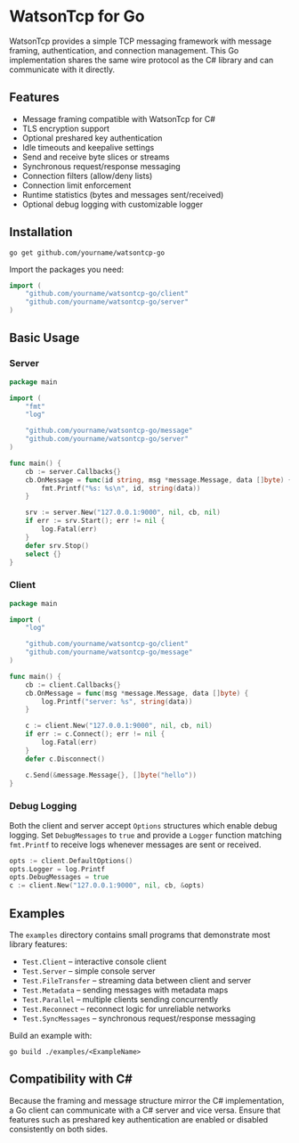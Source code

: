 # WatsonTcp for Go

WatsonTcp provides a simple TCP messaging framework with message framing,
authentication, and connection management. This Go implementation shares the
same wire protocol as the C# library and can communicate with it directly.

## Features

- Message framing compatible with WatsonTcp for C#
- TLS encryption support
- Optional preshared key authentication
- Idle timeouts and keepalive settings
- Send and receive byte slices or streams
- Synchronous request/response messaging
- Connection filters (allow/deny lists)
- Connection limit enforcement
- Runtime statistics (bytes and messages sent/received)
- Optional debug logging with customizable logger

## Installation

```
go get github.com/yourname/watsontcp-go
```

Import the packages you need:

```go
import (
    "github.com/yourname/watsontcp-go/client"
    "github.com/yourname/watsontcp-go/server"
)
```

## Basic Usage

### Server
```go
package main

import (
    "fmt"
    "log"

    "github.com/yourname/watsontcp-go/message"
    "github.com/yourname/watsontcp-go/server"
)

func main() {
    cb := server.Callbacks{}
    cb.OnMessage = func(id string, msg *message.Message, data []byte) {
        fmt.Printf("%s: %s\n", id, string(data))
    }

    srv := server.New("127.0.0.1:9000", nil, cb, nil)
    if err := srv.Start(); err != nil {
        log.Fatal(err)
    }
    defer srv.Stop()
    select {}
}
```

### Client
```go
package main

import (
    "log"

    "github.com/yourname/watsontcp-go/client"
    "github.com/yourname/watsontcp-go/message"
)

func main() {
    cb := client.Callbacks{}
    cb.OnMessage = func(msg *message.Message, data []byte) {
        log.Printf("server: %s", string(data))
    }

    c := client.New("127.0.0.1:9000", nil, cb, nil)
    if err := c.Connect(); err != nil {
        log.Fatal(err)
    }
    defer c.Disconnect()

    c.Send(&message.Message{}, []byte("hello"))
}
```

### Debug Logging

Both the client and server accept `Options` structures which enable debug
logging. Set `DebugMessages` to `true` and provide a `Logger` function matching
`fmt.Printf` to receive logs whenever messages are sent or received.

```go
opts := client.DefaultOptions()
opts.Logger = log.Printf
opts.DebugMessages = true
c := client.New("127.0.0.1:9000", nil, cb, &opts)
```

## Examples

The `examples` directory contains small programs that demonstrate most
library features:

- `Test.Client` – interactive console client
- `Test.Server` – simple console server
- `Test.FileTransfer` – streaming data between client and server
- `Test.Metadata` – sending messages with metadata maps
- `Test.Parallel` – multiple clients sending concurrently
- `Test.Reconnect` – reconnect logic for unreliable networks
- `Test.SyncMessages` – synchronous request/response messaging

Build an example with:

```
go build ./examples/<ExampleName>
```

## Compatibility with C#

Because the framing and message structure mirror the C# implementation, a Go
client can communicate with a C# server and vice versa. Ensure that features
such as preshared key authentication are enabled or disabled consistently on
both sides.
